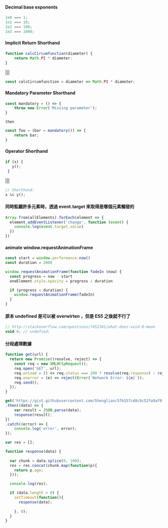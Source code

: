 #### Decimal base exponents
```js
1e0 === 1;
1e1 === 10;
1e2 === 100;
1e3 === 1000;
```
#### Implicit Return Shorthand
```js
function calcCircumfunction(diameter) {
	return Math.PI * diameter;
}
```
|||
```js
const calcCircumfunction = diameter => Math.PI * diameter;
```

#### Mandatory Parameter Shorthand
```js
const mandatory = () => {
	throw new Error('Missing parameter');
}
```
`then`
```js
const foo = (bar = mandatory()) => {
	return bar;
}
```

#### Operator Shorthand
```js
if (x) {
   y();
 }
```
|||
```js
// Shorthand:
x && y();
```

#### 同時監聽許多元素時，透過 event.target 來取得是哪個元素觸發的
```js
Array.from(allElements).forEach(element => {
  element.addEventListener('change', function (event) {
    console.log(event.target.value)
  })
})
```

#### animate window.requestAnimationFrame
```js
const start = window.performance.now()
const duration = 2000

window.requestAnimationFrame(function fadeIn (now) {
  const progress = now - start
  oneElement.style.opacity = progress / duration

  if (progress < duration) {
    window.requestAnimationFrame(fadeIn)
  }
}
```

####  原本 undefined 是可以被 overwirten ，但是 ES5 之後就不行了
```js
// http://stackoverflow.com/questions/7452341/what-does-void-0-mean
void 0; // undefied;
```

#### 分段處理數據
```js
function get(url) {
  return new Promise((resolve, reject) => {
    const req = new XMLHttpRequest();
    req.open('GET', url);
    req.onload = () => req.status === 200 ? resolve(req.response) : reject(Error(req.statusText));
    req.onerror = (e) => reject(Error(`Network Error: ${e}`));
    req.send();
  });
}

get('https://gist.githubusercontent.com/Shenglian/57b157cd8c9c52fa9af9fcdf17becea0/raw/9cb237c9a332d19caab674354c831418126fd8b7/person.json')
.then((data) => {
    var result = JSON.parse(data);
    response(result);
})
.catch((error) => {
    console.log('error', error);
});

var res = [];

function response(data) {
  
  var chunk = data.splice(0, 100);
  res = res.concat(chunk.map(function(p){
    return p.age;
  }));

  console.log(res);

  if (data.length > 0) {
    setTimeout(function(){
      response(data);
      
    }, 0);
  }
}
```